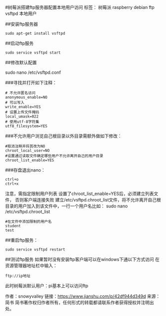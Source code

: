 ﻿#树莓派搭建ftp服务器配置本地用户访问
标签： 树莓派 raspberry debian ftp vsftpd 本地用户


##安装ftp服务器
```
sudo apt-get install vsftpd
```

##启动ftp服务
```
sudo service vsftpd start
```

##修改默认配置

sudo nano /etc/vsftpd.conf

###寻找并打开如下注释：
```
# 不允许匿名访问
anonymous_enable=NO
# 可以写入
write_enable=YES
# 设置上传文件掩码
local_umask=022
# 使用utf-8字符集
utf8_filesystem=YES
```
###不允许用户浏览自己根目录以外目录需额外做如下修改：
```
#取消注释并将其改为NO
chroot_local_user=NO
#设置通过读取文件确定哪些用户不允许离开自己的用户目录
chroot_list_enable=YES
```
###存盘退出nano：
```
ctrl+o
ctrl+x
```
注意，需指定限制用户列表
设置了chroot_list_enable=YES后，必须建立列表文件，
否则客户端连接失败
建立/etc/vsftpd.chroot_list文件，将不允许离开自己根目录的用户加入到该文件中，一行一个用户名比如：
sudo nano /etc/vsftpd.chroot_list
```
#在文件中添加限制的用户名
student
test
```

##重启ftp服务：
```
sudo service vsftpd restart
```

##测试ftp服务
如果暂时没有安装ftp客户端可以在windows下通以下方式访问
在资源管理器地址栏中输入：
```
ftp://ip地址
```

此时树莓派默认用户：pi基本上可以访问ftp

作者：snowyvalley
链接：https://www.jianshu.com/p/42df944d349d
来源：简书
简书著作权归作者所有，任何形式的转载都请联系作者获得授权并注明出处。